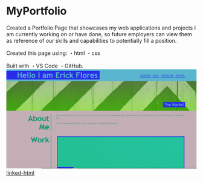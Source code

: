 # MyPortfolio
Created a Portfolio Page that showcases my web applications and projects I am currently working on or have done, so future employers can view them as reference of our skills and capabilities to potentially fill a position.

Created this page using: ・html ・css

Built with ・VS Code ・GitHub. 
![picture](https://github.com/ferick8246/MyPortfolio/blob/075a13877de52453e8e5cde5a005b363c2fc0a71/Screenshot.PNG)
[linked-html](https://ferick8246.github.io/MyPortfolio/)
